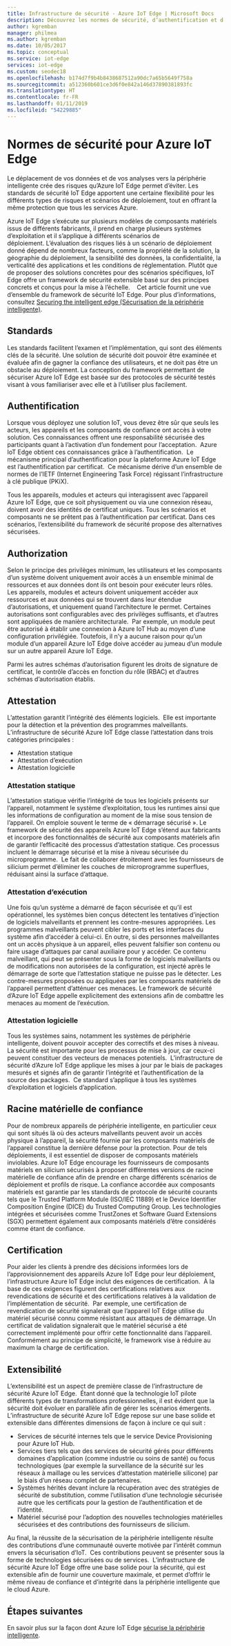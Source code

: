 ```yaml
---
title: Infrastructure de sécurité - Azure IoT Edge | Microsoft Docs
description: Découvrez les normes de sécurité, d’authentification et d’autorisation qui ont été utilisées pour développer Azure IoT Edge et que vous devriez prendre en compte pour concevoir votre solution
author: kgremban
manager: philmea
ms.author: kgremban
ms.date: 10/05/2017
ms.topic: conceptual
ms.service: iot-edge
services: iot-edge
ms.custom: seodec18
ms.openlocfilehash: b174d7f9b4b8438687512a90dc7a65b5649f758a
ms.sourcegitcommit: a512360b601ce3d6f0e842a146d37890381893fc
ms.translationtype: HT
ms.contentlocale: fr-FR
ms.lasthandoff: 01/11/2019
ms.locfileid: "54229885"
---
```

# <a name="security-standards-for-azure-iot-edge"></a>Normes de sécurité pour Azure IoT Edge

Le déplacement de vos données et de vos analyses vers la périphérie intelligente crée des risques qu’Azure IoT Edge permet d’éviter. Les standards de sécurité IoT Edge apportent une certaine flexibilité pour les différents types de risques et scénarios de déploiement, tout en offrant la même protection que tous les services Azure. 

Azure IoT Edge s’exécute sur plusieurs modèles de composants matériels issus de différents fabricants, il prend en charge plusieurs systèmes d’exploitation et il s’applique à différents scénarios de déploiement. L’évaluation des risques liés à un scénario de déploiement donné dépend de nombreux facteurs, comme la propriété de la solution, la géographie du déploiement, la sensibilité des données, la confidentialité, la verticalité des applications et les conditions de réglementation. Plutôt que de proposer des solutions concrètes pour des scénarios spécifiques, IoT Edge offre un framework de sécurité extensible basé sur des principes concrets et conçus pour la mise à l’échelle. 
 
Cet article fournit une vue d’ensemble du framework de sécurité IoT Edge. Pour plus d’informations, consultez [Securing the intelligent edge (Sécurisation de la périphérie intelligente)](https://azure.microsoft.com/blog/securing-the-intelligent-edge/).

## <a name="standards"></a>Standards

Les standards facilitent l’examen et l’implémentation, qui sont des éléments clés de la sécurité. Une solution de sécurité doit pouvoir être examinée et évaluée afin de gagner la confiance des utilisateurs, et ne doit pas être un obstacle au déploiement. La conception du framework permettant de sécuriser Azure IoT Edge est basée sur des protocoles de sécurité testés visant à vous familiariser avec elle et à l’utiliser plus facilement. 

## <a name="authentication"></a>Authentification

Lorsque vous déployez une solution IoT, vous devez être sûr que seuls les acteurs, les appareils et les composants de confiance ont accès à votre solution. Ces connaissances offrent une responsabilité sécurisée des participants quant à l’activation d’un fondement pour l’acceptation.  Azure IoT Edge obtient ces connaissances grâce à l’authentification.  Le mécanisme principal d’authentification pour la plateforme Azure IoT Edge est l’authentification par certificat.  Ce mécanisme dérive d’un ensemble de normes de l’IETF (Internet Engineering Task Force) régissant l’infrastructure à clé publique (PKiX).     

Tous les appareils, modules et acteurs qui interagissent avec l’appareil Azure IoT Edge, que ce soit physiquement ou via une connexion réseau, doivent avoir des identités de certificat uniques. Tous les scénarios et composants ne se prêtent pas à l’authentification par certificat. Dans ces scénarios, l’extensibilité du framework de sécurité propose des alternatives sécurisées. 

## <a name="authorization"></a>Authorization

Selon le principe des privilèges minimum, les utilisateurs et les composants d’un système doivent uniquement avoir accès à un ensemble minimal de ressources et aux données dont ils ont besoin pour exécuter leurs rôles. Les appareils, modules et acteurs doivent uniquement accéder aux ressources et aux données qui se trouvent dans leur étendue d’autorisations, et uniquement quand l’architecture le permet. Certaines autorisations sont configurables avec des privilèges suffisants, et d’autres sont appliquées de manière architecturale.  Par exemple, un module peut être autorisé à établir une connexion à Azure IoT Hub au moyen d’une configuration privilégiée. Toutefois, il n’y a aucune raison pour qu’un module d’un appareil Azure IoT Edge doive accéder au jumeau d’un module sur un autre appareil Azure IoT Edge.

Parmi les autres schémas d’autorisation figurent les droits de signature de certificat, le contrôle d’accès en fonction du rôle (RBAC) et d’autres schémas d’autorisation établis. 

## <a name="attestation"></a>Attestation

L’attestation garantit l’intégrité des éléments logiciels.  Elle est importante pour la détection et la prévention des programmes malveillants.  L’infrastructure de sécurité Azure IoT Edge classe l’attestation dans trois catégories principales :

* Attestation statique
* Attestation d’exécution
* Attestation logicielle

### <a name="static-attestation"></a>Attestation statique

L’attestation statique vérifie l’intégrité de tous les logiciels présents sur l’appareil, notamment le système d’exploitation, tous les runtimes ainsi que les informations de configuration au moment de la mise sous tension de l’appareil. On emploie souvent le terme de « démarrage sécurisé ». Le framework de sécurité des appareils Azure IoT Edge s’étend aux fabricants et incorpore des fonctionnalités de sécurité aux composants matériels afin de garantir l’efficacité des processus d’attestation statique. Ces processus incluent le démarrage sécurisé et la mise à niveau sécurisée du microprogramme.  Le fait de collaborer étroitement avec les fournisseurs de silicium permet d’éliminer les couches de microprogramme superflues, réduisant ainsi la surface d’attaque. 

### <a name="runtime-attestation"></a>Attestation d’exécution

Une fois qu’un système a démarré de façon sécurisée et qu’il est opérationnel, les systèmes bien conçus détectent les tentatives d’injection de logiciels malveillants et prennent les contre-mesures appropriées. Les programmes malveillants peuvent cibler les ports et les interfaces du système afin d’accéder à celui-ci. En outre, si des personnes malveillantes ont un accès physique à un appareil, elles peuvent falsifier son contenu ou faire usage d’attaques par canal auxiliaire pour y accéder. Ce contenu malveillant, qui peut se présenter sous la forme de logiciels malveillants ou de modifications non autorisées de la configuration, est injecté après le démarrage de sorte que l’attestation statique ne puisse pas le détecter. Les contre-mesures proposées ou appliquées par les composants matériels de l’appareil permettent d’atténuer ces menaces.  Le framework de sécurité d’Azure IoT Edge appelle explicitement des extensions afin de combattre les menaces au moment de l’exécution.  

### <a name="software-attestation"></a>Attestation logicielle

Tous les systèmes sains, notamment les systèmes de périphérie intelligente, doivent pouvoir accepter des correctifs et des mises à niveau.  La sécurité est importante pour les processus de mise à jour, car ceux-ci peuvent constituer des vecteurs de menaces potentiels.  L’infrastructure de sécurité d’Azure IoT Edge applique les mises à jour par le biais de packages mesurés et signés afin de garantir l’intégrité et l’authentification de la source des packages.  Ce standard s’applique à tous les systèmes d’exploitation et logiciels d’application. 

## <a name="hardware-root-of-trust"></a>Racine matérielle de confiance

Pour de nombreux appareils de périphérie intelligente, en particulier ceux qui sont situés là où des acteurs malveillants peuvent avoir un accès physique à l’appareil, la sécurité fournie par les composants matériels de l’appareil constitue la dernière défense pour la protection. Pour de tels déploiements, il est essentiel de disposer de composants matériels inviolables. Azure IoT Edge encourage les fournisseurs de composants matériels en silicium sécurisés à proposer différentes versions de racine matérielle de confiance afin de prendre en charge différents scénarios de déploiement et profils de risque. La confiance accordée aux composants matériels est garantie par les standards de protocole de sécurité courants tels que le Trusted Platform Module (ISO/IEC 11889) et le Device Identifier Composition Engine (DICE) du Trusted Computing Group. Les technologies intégrées et sécurisées comme TrustZones et Software Guard Extensions (SGX) permettent également aux composants matériels d’être considérés comme étant de confiance. 

## <a name="certification"></a>Certification

Pour aider les clients à prendre des décisions informées lors de l’approvisionnement des appareils Azure IoT Edge pour leur déploiement, l’infrastructure Azure IoT Edge inclut des exigences de certification.  À la base de ces exigences figurent des certifications relatives aux revendications de sécurité et des certifications relatives à la validation de l’implémentation de sécurité.  Par exemple, une certification de revendication de sécurité signalerait que l’appareil IoT Edge utilise du matériel sécurisé connu comme résistant aux attaques de démarrage. Un certificat de validation signalerait que le matériel sécurisé a été correctement implémenté pour offrir cette fonctionnalité dans l’appareil.  Conformément au principe de simplicité, le framework vise à réduire au maximum la charge de certification.   

## <a name="extensibility"></a>Extensibilité

L’extensibilité est un aspect de première classe de l’infrastructure de sécurité Azure IoT Edge.  Étant donné que la technologie IoT pilote différents types de transformations professionnelles, il est évident que la sécurité doit évoluer en parallèle afin de gérer les scénarios émergents.  L’infrastructure de sécurité Azure IoT Edge repose sur une base solide et extensible dans différentes dimensions de façon à inclure ce qui suit : 

* Services de sécurité internes tels que le service Device Provisioning pour Azure IoT Hub.
* Services tiers tels que des services de sécurité gérés pour différents domaines d’application (comme industrie ou soins de santé) ou focus technologiques (par exemple la surveillance de la sécurité sur les réseaux à maillage ou les services d’attestation matérielle silicone) par le biais d’un réseau complet de partenaires.
* Systèmes hérités devant inclure la récupération avec des stratégies de sécurité de substitution, comme l’utilisation d’une technologie sécurisée autre que les certificats pour la gestion de l’authentification et de l’identité.
* Matériel sécurisé pour l’adoption des nouvelles technologies matérielles sécurisées et des contributions des fournisseurs de silicium.

Au final, la réussite de la sécurisation de la périphérie intelligente résulte des contributions d’une communauté ouverte motivée par l’intérêt commun envers la sécurisation d’IoT.  Ces contributions peuvent se présenter sous la forme de technologies sécurisées ou de services.  L’infrastructure de sécurité Azure IoT Edge offre une base solide pour la sécurité, qui est extensible afin de fournir une couverture maximale, et permet d’offrir le même niveau de confiance et d’intégrité dans la périphérie intelligente que le cloud Azure.  

## <a name="next-steps"></a>Étapes suivantes

En savoir plus sur la façon dont Azure IoT Edge [sécurise la périphérie intelligente](https://azure.microsoft.com/blog/securing-the-intelligent-edge/).

